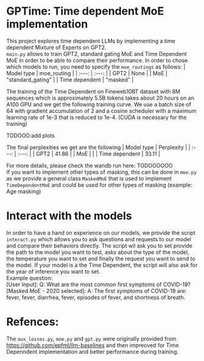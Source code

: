 # GPTime: Time dependent MoE implementation

This project explores time dependent LLMs by implementing a time dependent Mixture of Experts on GPT2. <br>
`main.py` allows to train GPT2, standard gating MoE and Time Dependent MoE in order to be able to compare their performance. 
In order to chose which models to run, you need to specify the `moe_routings` as follows:
| Model type | moe_routing    |
| :---:   | :---: |
| GPT2 | None   | 
| MoE    | "standard_gating" |
| Time dependent    | "masked" |

The training of the Time Dependent on Fineweb10BT dataset with 8M sequences which is approximately 5.5B tokens takes about 20 hours on an A100 GPU and we get the following training curve.
We use a batch size of 64 with gradient accumulation of 2 and a cosine scheduler with a maximum learning rate of 1e-3 that is reduced to 1e-4. (CUDA is necessary for the training)<br>


TODOOO:add plots

The final perplexities we get are the following
| Model type | Perplexity    |
| :---:   | :---: |
| GPT2 | 41.86  | 
| MoE    |  |
| Time dependent    | 33.11 |

For more details, please check the wandb run here: TODOOOOOO<br>
If you want to implement other types of masking, this can be done in `moe.py` as we provide a general class `MaskedMoE` that is used to implement `TimeDependentMoE` and could be used for other types of masking (example: Age masking)
# Interact with the models
In order to have a hand on experience on our models, we provide the script `interact.py` which allows you to ask questions and requests to our model and compare their behaviors directly. 
The script wil ask you to set provide the path to the model you want to test, asks about the type of the model, the temperature you want to set and finally the request you want to send to the model. 
If your model is a the Time Dependent, the script will also ask for the year of inference you want to set.<br>
Example question: <br>
[User Input]: Q: What are the most common
first symptoms of COVID-19? <br>
[Masked MoE - 2020 selected]: A: The
first symptoms of COVID-19 are: fever,
fever, diarrhea, fever, episodes of
fever, and shortness of breath.



# Refences:
The `aux_losses.py`, `moe.py` and `gpt.py` were originally provided from https://github.com/epfml/llm-baselines and then impreoved for Time Depenndent implementation and better performance during training.


